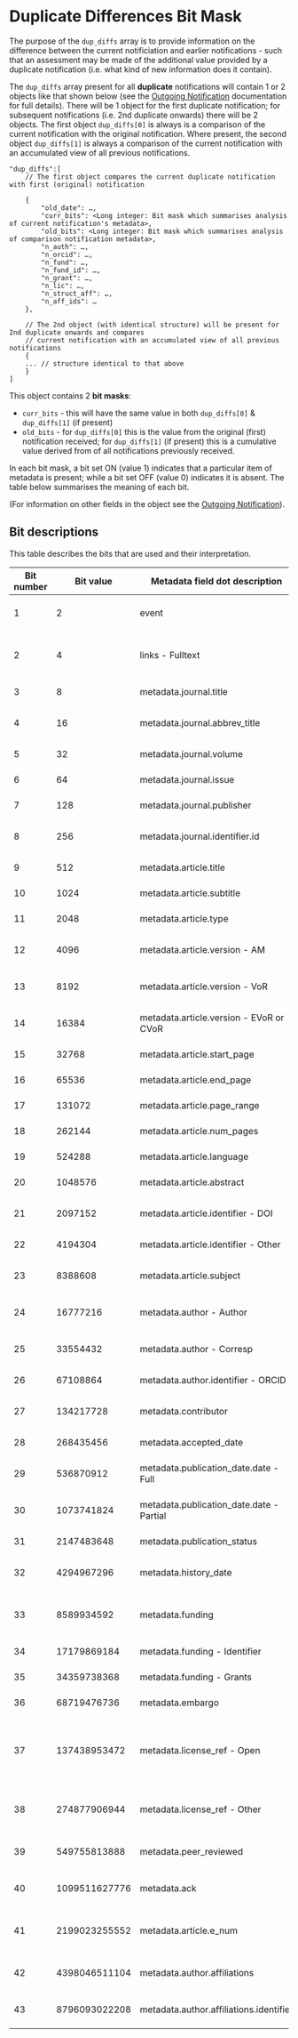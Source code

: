 # Duplicate Differences Bit Mask

The purpose of the `dup_diffs` array is to provide information on the difference between the current notificiation and earlier notifications - such that an assessment may be made of the additional value provided by a duplicate notification (i.e. what kind of new information does it contain).

The `dup_diffs` array present for all **duplicate** notifications will contain 1 or 2 objects like that shown below (see the [Outgoing Notification](./OutgoingNotification.md) documentation for full details).  There will be 1 object for the first duplicate notification; for subsequent notifications (i.e. 2nd duplicate onwards) there will be 2 objects.  The first object `dup_diffs[0]` is always is a comparison of the current notification with the original notification.  Where present, the second object `dup_diffs[1]` is always a comparison of the current notification with an accumulated view of all previous notifications.
```
"dup_diffs":[
    // The first object compares the current duplicate notification with first (original) notification

    {
        "old_date": …,
        "curr_bits": <Long integer: Bit mask which summarises analysis of current notification's metadata>,
        "old_bits": <Long integer: Bit mask which summarises analysis of comparison notification metadata>,
        "n_auth": …,
        "n_orcid": …,
        "n_fund": …,
        "n_fund_id": …,
        "n_grant": …,
        "n_lic": …,
        "n_struct_aff": …,
        "n_aff_ids": …
    },

    // The 2nd object (with identical structure) will be present for 2nd duplicate onwards and compares
    // current notification with an accumulated view of all previous notifications
    {   
    ... // structure identical to that above
    }
]
```

This object contains 2 **bit masks**:
* `curr_bits` - this will have the same value in both `dup_diffs[0]` &  `dup_diffs[1]` (if present)
* `old_bits` - for `dup_diffs[0]` this is the value from the original (first) notification received; for `dup_diffs[1]` (if present) this is a cumulative value derived from of all notifications previously received.  

In each bit mask, a bit set ON (value 1) indicates that a particular item of metadata is present; while a bit set OFF (value 0) indicates it is absent.  The table below summarises the meaning of each bit.

(For information on other fields in the object see the [Outgoing Notification](./OutgoingNotification.md)).

## Bit descriptions
This table describes the bits that are used and their interpretation.

| Bit number | Bit value | Metadata field dot description | Meaning if bit set ON |
|----|-----|-----|-----|
| 1  | 2 | event | Publishing event metadata field is present |
| 2  | 4 | links - Fulltext | At least one full-text link is present (i.e. an article PDF is available) |
| 3  | 8 | metadata.journal.title | Journal title is present |
| 4  | 16 | metadata.journal.abbrev_title | Journal abbreviated title is present |
| 5  | 32 | metadata.journal.volume | Journal volume is present |
| 6  | 64 | metadata.journal.issue | Journal issue is present |
| 7  | 128 | metadata.journal.publisher | Publisher name is present |
| 8  | 256 | metadata.journal.identifier.id | Publisher identifier is present (1 or more) |
| 9  | 512 | metadata.article.title | Article title is present |
| 10 | 1024 | metadata.article.subtitle | Article subtitle is present |
| 11 | 2048 | metadata.article.type | Article type is present |
| 12 | 4096 | metadata.article.version - AM | Article version with value 'AM' is present |
| 13 | 8192 | metadata.article.version - VoR | Article version with value 'VoR' is present |
| 14 | 16384 | metadata.article.version - EVoR or CVoR | Article version with value 'EVoR' or 'CVoR'  is present |
| 15 | 32768 | metadata.article.start_page | Article page start is present |
| 16 | 65536 | metadata.article.end_page | Article page end is present |
| 17 | 131072 | metadata.article.page_range | Article page range is present |
| 18 | 262144 | metadata.article.num_pages | Article number of pages is present |
| 19 | 524288 | metadata.article.language | Article language is present |
| 20 | 1048576 | metadata.article.abstract | Article abstract is present |
| 21 | 2097152 | metadata.article.identifier - DOI | Article DOI is present (this will always be true) |
| 22 | 4194304 | metadata.article.identifier - Other | Non-DOI article identifier is present |
| 23 | 8388608 | metadata.article.subject | Subject keywords are present (1 or more) |
| 24 | 16777216 | metadata.author - Author | Article authors are present (1 or more) |
| 25 | 33554432 | metadata.author - Corresp | At least 1 corresponding author is present |
| 26 | 67108864 | metadata.author.identifier - ORCID | At least 1 Author ORCID is present |
| 27 | 134217728 | metadata.contributor | Contributors are present (1 or more) |
| 28 | 268435456 | metadata.accepted_date | Accepted date is present |
| 29 | 536870912 | metadata.publication_date.date - Full | Full publication date (YYYY-MM-DD) is present |
| 30 | 1073741824 | metadata.publication_date.date - Partial | Partial publication date (YYYY-MM or YYYY) is present |
| 31 | 2147483648 | metadata.publication_status | Publication status is present |
| 32 | 4294967296 | metadata.history_date | History dates are present (1 or more) |
| 33 | 8589934592 | metadata.funding | Funding information is present (1 or more Funders) |
| 34 | 17179869184 | metadata.funding - Identifier | At least 1 funder has an Identifier |
| 35 | 34359738368 | metadata.funding - Grants | At least 1 funder has Grant numbers |
| 36 | 68719476736 | metadata.embargo | Embargo date is present |
| 37 | 137438953472 | metadata.license_ref - Open | At least 1 Open licence is present. **Including a publisher's proprietary "open licence"** |
| 38 | 274877906944 | metadata.license_ref - Other | At least 1 Other (proprietary non-open) licence is present |
| 39 | 549755813888 | metadata.peer_reviewed | Peer-reviewed boolean indicator is present |
| 40 | 1099511627776 | metadata.ack | An acknowledgements string is present |
| 41 | 2199023255552 | metadata.article.e_num | An electronic article number (e-location id) is present |
| 42 | 4398046511104 | metadata.author.affiliations | At least 1 structured author affiliation is present  |
| 43 | 8796093022208 | metadata.author.affiliations.identifier | At least 1 author affiliation identifier is present |
